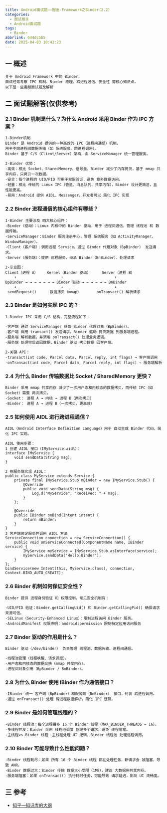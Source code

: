 ```yaml
---
title: Android面试题——掘金-Framework之Binder(2.2)
categories:
  - 面试相关
  - Android面试题
tags:
  - Binder
abbrlink: 644dc5b5
date: 2025-04-03 10:41:23
---
```

## 一 概述

```
关于 Android Framework 中的 Binder，
面试经常考察 IPC 机制、Binder 原理、跨进程通信、安全性 等核心知识点。
以下是一些高频面试题及解析
```

<!--more-->

## 二 面试题解答(仅供参考)

### 2.1 Binder 机制是什么？为什么 Android 采用 Binder 作为 IPC 方案？

```
1-Binder机制
Binder 是 Android 提供的一种高效的 IPC（进程间通信）机制，
用于不同进程间数据传输（如 系统服务、跨进程调用）。
Binder 基于 C/S（Client/Server）架构，由 ServiceManager 统一管理服务。

2-Binder 优势：
-高效：相比 Socket、SharedMemory、信号量，Binder 减少了内存拷贝，基于 mmap 共享内存，只拷贝一次数据。
-安全：每个进程的 UID/PID 可用于权限验证，避免 意外数据访问。
-轻量：相比 传统的 Linux IPC（管道、消息队列、共享内存），Binder 设计更简洁，且 性能更高。
-易用：Android 提供 AIDL、Messenger，开发者可以 简化 IPC 实现
```

### 2.2 Binder 进程通信的核心组件有哪些？

```
1-Binder 主要涉及 四大核心组件：
-Binder（驱动）：Linux 内核中的 Binder 驱动，用于 进程间通信，管理 线程池 和 数据传输。
-ServiceManager：Binder 服务注册中心，管理 系统服务（如 ActivityManager、WindowManager）。
-Client（客户端）：调用远程 Service，通过 Binder 代理对象（BpBinder） 发送请求。
-Server（服务端）：提供 远程服务，继承 Binder（BnBinder），处理请求

2-示意图：
Client（进程 A）    Kernel（Binder 驱动）     Server（进程 B）
    ↓                    ↓                       ↓
BpBinder → → → → → → → Binder 驱动 → → → → → → BnBinder
    ↓                    ↓                       ↓
 sendRequest()      数据拷贝（mmap）       onTransact() 解析请求
```

### 2.3 Binder 是如何实现 IPC 的？

```
1-Binder IPC 采用 C/S 结构，完整流程如下：

-客户端 通过 ServiceManager 获取 Binder 代理对象（BpBinder）。
-客户端 调用 transact() 发送请求，Binder 驱动 拷贝数据 到服务端进程。
-服务端 解析数据，并调用 onTransact() 处理业务逻辑。
-服务端 处理完后返回数据，Binder 驱动 拷贝数据 回客户端。

2-关键 API：
-transact(int code, Parcel data, Parcel reply, int flags) → 客户端调用
-onTransact(int code, Parcel data, Parcel reply, int flags) → 服务端解析
```

### 2.4 为什么 Binder 传输数据比 Socket / SharedMemory 更快？

```
Binder 采用 mmap 共享内存 减少了一次用户态和内核态的数据拷贝，而传统 IPC（如 Socket）需要 两次拷贝。
-Socket： 进程 A → 内核 → 进程 B（两次拷贝）
-Binder： 进程 A → 进程 B（一次拷贝，更高效）
```

### 2.5 如何使用 AIDL 进行跨进程通信？

```
AIDL（Android Interface Definition Language）用于 自动生成 Binder 代码，简化 IPC 实现。

AIDL 使用步骤：
1 创建 AIDL 接口（IMyService.aidl）：
interface IMyService {
    void sendData(String msg);
}

2 在服务端实现 AIDL：
public class MyService extends Service {
    private final IMyService.Stub mBinder = new IMyService.Stub() {
        @Override
        public void sendData(String msg) {
            Log.d("MyService", "Received: " + msg);
        }
    };

    @Override
    public IBinder onBind(Intent intent) {
        return mBinder;
    }
}
3 客户端绑定服务并调用 AIDL 方法
ServiceConnection connection = new ServiceConnection() {
    public void onServiceConnected(ComponentName name, IBinder service) {
        IMyService myService = IMyService.Stub.asInterface(service);
        myService.sendData("Hello Binder");
    }
};
bindService(new Intent(this, MyService.class), connection, Context.BIND_AUTO_CREATE);
```

### 2.6 Binder 机制如何保证安全性？

```
Binder 提供 进程身份验证 和 权限控制，常见安全机制有：

-UID/PID 验证：Binder.getCallingUid() 和 Binder.getCallingPid() 确保请求来源可信。
-SELinux（Security-Enhanced Linux）：限制进程访问 Binder 服务。
-AndroidManifest 权限声明：android:permission 限制特定应用访问服务
```

### 2.7 Binder 驱动的作用是什么？

```
Binder 驱动（/dev/binder） 负责管理 线程池、数据传输、进程间通信。

-线程池管理（线程唤醒、请求调度）。
-用户态和内核态的数据交换（mmap 共享内存）。
-进程间对象引用（BpBinder / BnBinder）。
```

### 2.8 为什么 Binder 使用 IBinder 作为通信接口？

```
-IBinder 统一 客户端（BpBinder）和服务端（BnBinder） 接口，封装 跨进程调用。
-通过 onTransact() 处理 跨进程数据解析，简化 IPC 逻辑。
```

### 2.9 Binder 是如何管理线程的？

```
-Binder 线程池：每个进程最多 16 个 Binder 线程（MAX_BINDER_THREADS = 16）。
-多线程并发：Binder 采用 线程池调度 处理多个请求，避免 线程阻塞。
-主线程vs.Binder 线程：主线程处理 UI 逻辑，Binder 线程池 处理远程调用。
```

### 2.10 Binder 可能导致什么性能问题？

```
-Binder 线程耗尽：如果 所有 16 个 Binder 线程 都在处理任务，新请求会 被阻塞，导致 ANR。
-Binder 数据过大：Binder 传输 数据大小受限（1MB），建议 大数据用共享内存。
-服务端阻塞：如果 onTransact() 执行耗时任务，可能导致 请求延迟，影响 UI 流畅度。
```

##  三 参考

* [知乎—知识库的大纲](https://juejin.cn/post/7480464724096057381)